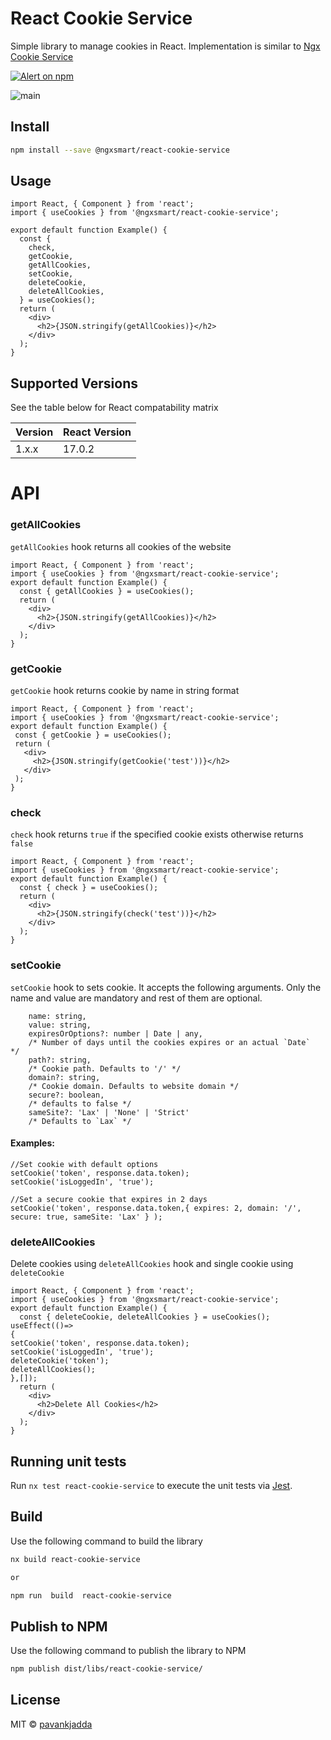 # React Cookie Service

Simple library to manage cookies in React. Implementation is similar
to [Ngx Cookie Service](https://github.com/stevermeister/ngx-cookie-service)

<p >
   <a href="https://www.npmjs.com/@ngxsmart/react-cookie-service">
    <img src="https://img.shields.io/npm/v/@ngxsmart/react-cookie-service.svg?logo=npm&logoColor=fff&label=NPM+package&color=limegreen" alt="Alert on npm" />
  </a>
  </p>
  
  ![main](https://github.com/github/docs/actions/workflows/main.yml/badge.svg?branch=main)

## Install

```bash
npm install --save @ngxsmart/react-cookie-service
```

## Usage

```tsx
import React, { Component } from 'react';
import { useCookies } from '@ngxsmart/react-cookie-service';

export default function Example() {
  const {
    check,
    getCookie,
    getAllCookies,
    setCookie,
    deleteCookie,
    deleteAllCookies,
  } = useCookies();
  return (
    <div>
      <h2>{JSON.stringify(getAllCookies)}</h2>
    </div>
  );
}
```

## Supported Versions

See the table below for React compatability matrix

| Version | React Version |
| ------- | ------------- |
| 1.x.x   | 17.0.2        |

# API

### getAllCookies

`getAllCookies` hook returns all cookies of the website

```
import React, { Component } from 'react';
import { useCookies } from '@ngxsmart/react-cookie-service';
export default function Example() {
  const { getAllCookies } = useCookies();
  return (
    <div>
      <h2>{JSON.stringify(getAllCookies)}</h2>
    </div>
  );
}
```

### getCookie

`getCookie` hook returns cookie by name in string format

```
import React, { Component } from 'react';
import { useCookies } from '@ngxsmart/react-cookie-service';
export default function Example() {
 const { getCookie } = useCookies();
 return (
   <div>
     <h2>{JSON.stringify(getCookie('test'))}</h2>
   </div>
 );
}

```

### check

`check` hook returns `true` if the specified cookie exists otherwise returns `false`

```
import React, { Component } from 'react';
import { useCookies } from '@ngxsmart/react-cookie-service';
export default function Example() {
  const { check } = useCookies();
  return (
    <div>
      <h2>{JSON.stringify(check('test'))}</h2>
    </div>
  );
}
```

### setCookie

`setCookie` hook to sets cookie. It accepts the following arguments. Only the name and value are mandatory and rest of them are optional.

```
    name: string,
    value: string,
    expiresOrOptions?: number | Date | any,
    /* Number of days until the cookies expires or an actual `Date`  */
    path?: string,
    /* Cookie path. Defaults to '/' */
    domain?: string,
    /* Cookie domain. Defaults to website domain */
    secure?: boolean,
    /* defaults to false */
    sameSite?: 'Lax' | 'None' | 'Strict'
    /* Defaults to `Lax` */

```

#### Examples:

```
//Set cookie with default options
setCookie('token', response.data.token);
setCookie('isLoggedIn', 'true');

//Set a secure cookie that expires in 2 days
setCookie('token', response.data.token,{ expires: 2, domain: '/', secure: true, sameSite: 'Lax' } );
```

### deleteAllCookies

Delete cookies using `deleteAllCookies` hook and single cookie using `deleteCookie`

```
import React, { Component } from 'react';
import { useCookies } from '@ngxsmart/react-cookie-service';
export default function Example() {
  const { deleteCookie, deleteAllCookies } = useCookies();
useEffect(()=>
{
setCookie('token', response.data.token);
setCookie('isLoggedIn', 'true');
deleteCookie('token');
deleteAllCookies();
},[]);
  return (
    <div>
      <h2>Delete All Cookies</h2>
    </div>
  );
}
```

## Running unit tests

Run `nx test react-cookie-service` to execute the unit tests via [Jest](https://jestjs.io).

## Build

Use the following command to build the library

```bash
nx build react-cookie-service

or

npm run  build  react-cookie-service
```

## Publish to NPM

Use the following command to publish the library to NPM

```bash
npm publish dist/libs/react-cookie-service/
```

## License

MIT © [pavankjadda](https://github.com/pavankjadda)
